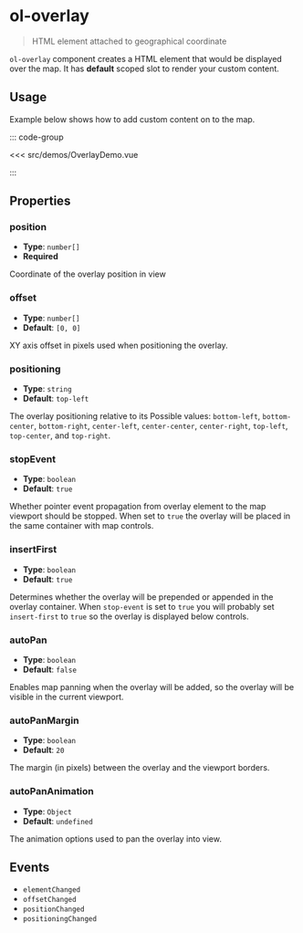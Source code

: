# ol-overlay

> HTML element attached to geographical coordinate

`ol-overlay` component creates a HTML element that would be displayed over
the map. It has **default** scoped slot to render your custom content.

<script setup>
import OverlayDemo from "@demos/OverlayDemo.vue"
</script>

<ClientOnly>
<OverlayDemo />
</ClientOnly>

## Usage

Example below shows how to add custom content on to the map.

::: code-group

<<< src/demos/OverlayDemo.vue

:::

## Properties

### position

- **Type**: `number[]`
- **Required**

Coordinate of the overlay position in view

### offset

- **Type**: `number[]`
- **Default**: `[0, 0]`

XY axis offset in pixels used when positioning the overlay.

### positioning

- **Type**: `string`
- **Default**: `top-left`

The overlay positioning relative to its Possible values: `bottom-left`,
`bottom-center`, `bottom-right`, `center-left`, `center-center`, `center-right`, `top-left`, `top-center`,
and `top-right`.

### stopEvent

- **Type**: `boolean`
- **Default**: `true`

Whether pointer event propagation from overlay element to the map viewport should be stopped. When set to `true`
the overlay will be placed in the same container with map controls.

### insertFirst

- **Type**: `boolean`
- **Default**: `true`

Determines whether the overlay will be prepended or appended in the overlay container.
When `stop-event` is set to `true` you will probably set `insert-first` to `true`
so the overlay is displayed below controls.

### autoPan

- **Type**: `boolean`
- **Default**: `false`

Enables map panning when the overlay will be added, so the overlay will be visible in the current viewport.

### autoPanMargin

- **Type**: `boolean`
- **Default**: `20`

The margin (in pixels) between the overlay and the viewport borders.

### autoPanAnimation

- **Type**: `Object`
- **Default**: `undefined`

The animation options used to pan the overlay into view.

## Events

- `elementChanged`
- `offsetChanged`
- `positionChanged`
- `positioningChanged`
